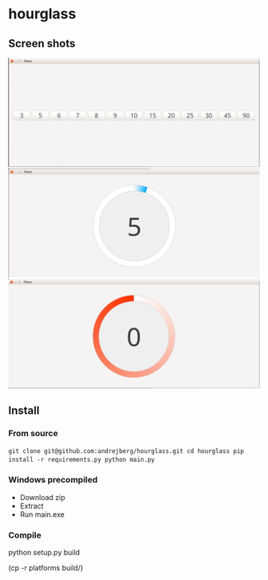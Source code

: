 # hourglass

## Screen shots
![Main Window](https://github.com/andrejberg/hourglass/blob/master/doc/main.png)
![Run](https://github.com/andrejberg/hourglass/blob/master/doc/run.png)
![Finish](https://github.com/andrejberg/hourglass/blob/master/doc/finish.png)

## Install
### From source
`
git clone git@github.com:andrejberg/hourglass.git
cd hourglass
pip install -r requirements.py
python main.py
`
### Windows precompiled
- Download zip
- Extract
- Run main.exe

### Compile

python setup.py build

(cp -r platforms build/)
